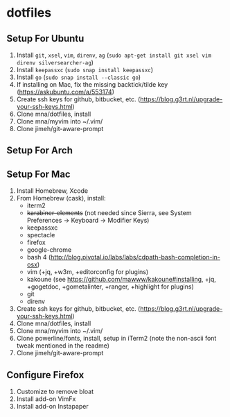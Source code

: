# dotfiles

## Setup For Ubuntu

1. Install `git`, `xsel`, `vim`, `direnv`, `ag` (`sudo apt-get install git xsel vim direnv silversearcher-ag`)
2. Install `keepassxc` (`sudo snap install keepassxc`)
3. Install `go` (`sudo snap install --classic go`)
4. If installing on Mac, fix the missing backtick/tilde key (https://askubuntu.com/a/553174)
5. Create ssh keys for github, bitbucket, etc. (https://blog.g3rt.nl/upgrade-your-ssh-keys.html)
6. Clone mna/dotfiles, install
7. Clone mna/myvim into ~/.vim/
8. Clone jimeh/git-aware-prompt

## Setup For Arch

## Setup For Mac

1. Install Homebrew, Xcode
2. From Homebrew (cask), install:
    - iterm2
    - ~~karabiner-elements~~ (not needed since Sierra, see System Preferences -> Keyboard -> Modifier Keys)
    - keepassxc
    - spectacle
    - firefox
    - google-chrome
    - bash 4 (http://blog.pivotal.io/labs/labs/cdpath-bash-completion-in-osx)
    - vim (+jq, +w3m, +editorconfig for plugins)
    - kakoune (see https://github.com/mawww/kakoune#installing, +jq, +gogetdoc, +gometalinter, +ranger, +highlight for plugins)
    - git
    - direnv
3. Create ssh keys for github, bitbucket, etc. (https://blog.g3rt.nl/upgrade-your-ssh-keys.html)
4. Clone mna/dotfiles, install
5. Clone mna/myvim into ~/.vim/
6. Clone powerline/fonts, install, setup in iTerm2 (note the non-ascii font tweak mentioned in the readme)
7. Clone jimeh/git-aware-prompt

## Configure Firefox

1. Customize to remove bloat
2. Install add-on VimFx
3. Install add-on Instapaper
